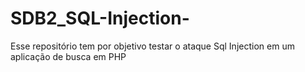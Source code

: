 # SDB2_SQL-Injection-
Esse repositório tem por objetivo testar o ataque Sql Injection em um aplicação de busca em PHP

